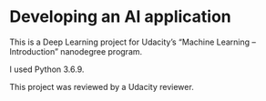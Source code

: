# Developing an AI application
This is a Deep Learning project for Udacity’s “Machine Learning – Introduction” nanodegree program.

I used Python 3.6.9.

This project was reviewed by a Udacity reviewer.
